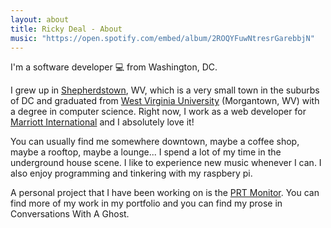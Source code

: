 ```yaml
---
layout: about
title: Ricky Deal - About
music: "https://open.spotify.com/embed/album/2ROQYFuwNtresrGarebbjN"
---
```


I'm a software developer 💻 from Washington, DC.

I grew up in [Shepherdstown](http://shepherdstown.info), WV, which is a very small town in the suburbs of DC and graduated from [West Virginia University](https://www.wvu.edu) (Morgantown, WV) with a degree in computer science. Right now, I work as a web developer for [Marriott International](https://www.marriott.com/marriott/aboutmarriott.mi) and I absolutely love it!

You can usually find me somewhere downtown, maybe a coffee shop, maybe a rooftop, maybe a lounge... I spend a lot of my time in the underground house scene. I like to experience new music whenever I can. I also enjoy programming and tinkering with my raspbery pi.

A personal project that I have been working on is the [PRT Monitor](https://github.com/rainerdeal/PRT-Monitor). You can find more of my work in my portfolio and you can find my prose in Conversations With A Ghost.